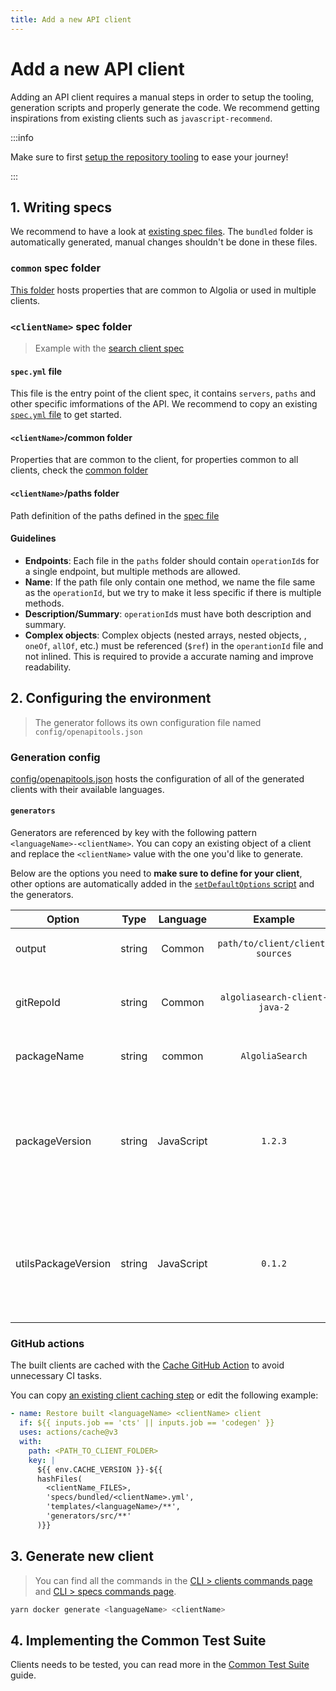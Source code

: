 ```yaml
---
title: Add a new API client
---
```


# Add a new API client

Adding an API client requires a manual steps in order to setup the tooling, generation scripts and properly generate the code. We recommend getting inspirations from existing clients such as `javascript-recommend`.

:::info

Make sure to first [setup the repository tooling](/docs/automation/setup-repository) to ease your journey!

:::

## 1. Writing specs

We recommend to have a look at [existing spec files](https://github.com/algolia/api-clients-automation/blob/main/specs/). The `bundled` folder is automatically generated, manual changes shouldn't be done in these files.

### `common` spec folder

[This folder](https://github.com/algolia/api-clients-automation/blob/main/specs/common/) hosts properties that are common to Algolia or used in multiple clients.

### `<clientName>` spec folder

> Example with the [search client spec](https://github.com/algolia/api-clients-automation/blob/main/specs/search/)

#### `spec.yml` file

This file is the entry point of the client spec, it contains `servers`, `paths` and other specific imformations of the API. We recommend to copy an existing [`spec.yml` file](https://github.com/algolia/api-clients-automation/blob/main/specs/search/spec.yml) to get started.

#### `<clientName>`/common folder

Properties that are common to the client, for properties common to all clients, check the [common folder](#common-spec-folder)

#### `<clientName>`/paths folder

Path definition of the paths defined in the [spec file](#specyml-file)

#### Guidelines

- **Endpoints**: Each file in the `paths` folder should contain `operationId`s for a single endpoint, but multiple methods are allowed.
- **Name**: If the path file only contain one method, we name the file same as the `operationId`, but we try to make it less specific if there is multiple methods.
- **Description/Summary**: `operationId`s must have both description and summary.
- **Complex objects**: Complex objects (nested arrays, nested objects, , `oneOf`, `allOf`, etc.) must be referenced (`$ref`) in the `operantionId` file and not inlined. This is required to provide a accurate naming and improve readability.

## 2. Configuring the environment

> The generator follows its own configuration file named `config/openapitools.json`

### Generation config

[config/openapitools.json](https://github.com/algolia/api-clients-automation/blob/main/config/openapitools.json) hosts the configuration of all of the generated clients with their available languages.

#### `generators`

Generators are referenced by key with the following pattern `<languageName>-<clientName>`. You can copy an existing object of a client and replace the `<clientName>` value with the one you'd like to generate.

Below are the options you need to **make sure to define for your client**, other options are automatically added in the [`setDefaultOptions` script](https://github.com/algolia/api-clients-automation/blob/main/scripts/pre-gen/setDefaultGeneratorOptions.ts) and the generators.

| Option              |  Type  |  Language  |             Example             | Definition                                                                                                           |
| ------------------- | :----: | :--------: | :-----------------------------: | :------------------------------------------------------------------------------------------------------------------- |
| output              | string |   Common   | `path/to/client/client-sources` | The output path of the client.                                                                                       |
| gitRepoId           | string |   Common   |  `algoliasearch-client-java-2`  | The name of the repository under the Algolia org.                                                                    |
| packageName         | string |   common   |         `AlgoliaSearch`         | Name of the API package, used in [CTS](/docs/automation/testing/common-test-suite).                                  |
| packageVersion      | string | JavaScript |             `1.2.3`             | The version you'd like to publish the first iteration of the generated client. It will be automatically incremented. |
| utilsPackageVersion | string | JavaScript |             `0.1.2`             | The version you'd like to publish the first iteration of the utils package. It will be automatically incremented.    |

### GitHub actions

The built clients are cached with the [Cache GitHub Action](https://github.com/algolia/api-clients-automation/blob/main/.github/actions/cache/action.yml) to avoid unnecessary CI tasks.

You can copy [an existing client caching step](https://github.com/algolia/api-clients-automation/blob/main/.github/actions/cache/action.yml) or edit the following example:

```yaml
- name: Restore built <languageName> <clientName> client
  if: ${{ inputs.job == 'cts' || inputs.job == 'codegen' }}
  uses: actions/cache@v3
  with:
    path: <PATH_TO_CLIENT_FOLDER>
    key: |
      ${{ env.CACHE_VERSION }}-${{
      hashFiles(
        <clientName_FILES>,
        'specs/bundled/<clientName>.yml',
        'templates/<languageName>/**',
        'generators/src/**'
      )}}
```

## 3. Generate new client

> You can find all the commands in the [CLI > clients commands page](/docs/automation/CLI/clients-commands) and [CLI > specs commands page](/docs/automation/CLI/specs-commands).

```bash
yarn docker generate <languageName> <clientName>
```

## 4. Implementing the Common Test Suite

Clients needs to be tested, you can read more in the [Common Test Suite](/docs/automation/testing/common-test-suite) guide.
